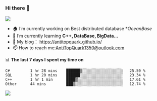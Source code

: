 ### Hi there 👋
![](https://wakatime.com/badge/user/7c1fa5d4-8b08-4e79-8279-966e71bac2d4.svg)
<!--
**AntiTopQuark/AntiTopQuark** is a ✨ _special_ ✨ repository because its `README.md` (this file) appears on your GitHub profile.

Here are some ideas to get you started:

-->

- 🏠 I’m currently working on Best distributed database **OceanBase*
- 🌱 I’m currently learning **C++, DataBase, BigData...**
- 🔭 My blog： https://antitopquark.github.io/ 
- 📫 How to reach me:AntiTopQuark1350@outlook.com


📊 **The last 7 days I spent my time on** 
<!--START_SECTION:waka-->

```text
C#         1 hr 28 mins    ██████▒░░░░░░░░░░░░░░░░░░   25.50 %
SQL        1 hr 20 mins    ██████░░░░░░░░░░░░░░░░░░░   23.34 %
C++        1 hr 1 min      ████▒░░░░░░░░░░░░░░░░░░░░   17.61 %
Other      44 mins         ███▒░░░░░░░░░░░░░░░░░░░░░   12.74 %
```

<!--END_SECTION:waka-->


<img align="left" src="https://github-readme-stats.vercel.app/api?username=AntiTopQuark&show_icons=true&count_private=true&hide=prs&theme=default_repocard">
